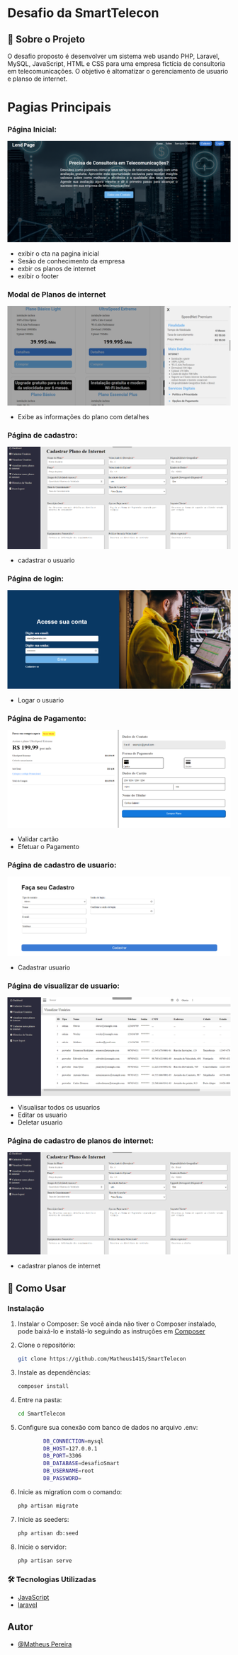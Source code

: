 # Desafio da SmartTelecon

## 📝 Sobre o Projeto

O desafio proposto é desenvolver um sistema web usando PHP, Laravel, MySQL, JavaScript, HTML e CSS para uma empresa fictícia de consultoria em telecomunicações. O objetivo é altomatizar o gerenciamento de usuario e planso de internet.

# Pagias Principais

### **Página Inicial:** 
![Foto da Página Inicial](https://github.com/Matheus1415/SmartTelecon/blob/main/readme%20Foto/home.png)
- exibir o cta na pagina inicial
- Sesão de conhecimento da empresa
- exbir os planos de internet
- exibir o footer
 ### **Modal de Planos de internet** 
![Foto da planos internet](https://github.com/Matheus1415/SmartTelecon/blob/main/readme%20Foto/modal.png)
- Exibe as informações do plano com detalhes
### **Página de cadastro:** 
![Foto da Página cadastro](https://github.com/Matheus1415/SmartTelecon/blob/main/readme%20Foto/cadastro-planos-internet.png)
- cadastrar o usuario
### **Página de login:** 
![Foto da Página Inicial](https://github.com/Matheus1415/SmartTelecon/blob/main/readme%20Foto/login.png)
- Logar o usuario
### **Página de Pagamento:** 
![Foto da Página pagamento](https://github.com/Matheus1415/SmartTelecon/blob/main/readme%20Foto/pagamento.png)
- Validar cartão
- Efetuar o Pagamento
### **Página de cadastro de usuario:** 
![Foto da Página cadastro usuario](https://github.com/Matheus1415/SmartTelecon/blob/main/readme%20Foto/cadastro.png)
- Cadastrar usuario
### **Página de visualizar de usuario:** 
![Foto da Página visualizar usuario](https://github.com/Matheus1415/SmartTelecon/blob/main/readme%20Foto/visualisar-usuario.png)
- Visualisar todos os usuarios
- Editar os usuario
- Deletar usuario
### **Página de cadastro de planos de internet:** 
![Foto da Página cadastro plano](https://github.com/Matheus1415/SmartTelecon/blob/main/readme%20Foto/cadastro-planos-internet.png)
- cadastrar planos de internet


## 🚀 Como Usar

### Instalação
1. Instalar o Composer:
Se você ainda não tiver o Composer instalado, pode baixá-lo e instalá-lo seguindo as instruções em [Composer](https://getcomposer.org/)

2. Clone o repositório:

    ```bash
    git clone https://github.com/Matheus1415/SmartTelecon
    ```

3. Instale as dependências:

    ```bash
    composer install
    ```
4. Entre na pasta:

    ```bash
    cd SmartTelecon
    ```
    
5. Configure sua conexão com banco de dados no arquivo .env:

    ```bash
            DB_CONNECTION=mysql
            DB_HOST=127.0.0.1
            DB_PORT=3306
            DB_DATABASE=desafioSmart
            DB_USERNAME=root
            DB_PASSWORD=
    ```

6. Inicie as migration com o comando:

    ```bash
    php artisan migrate
    ```

7. Inicie as seeders:

    ```bash
    php artisan db:seed
    ```

8. Inicie o servidor:

    ```bash
    php artisan serve
    ```


### 🛠️ Tecnologias Utilizadas

- [JavaScript](https://developer.mozilla.org/pt-BR/docs/Web/JavaScript)
- [laravel](https://laravel.com/)

## Autor

- [@Matheus Pereira](https://www.github.com/Matheus1415)
